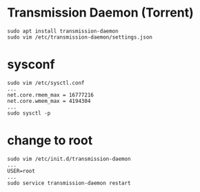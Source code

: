 # Transmission Daemon (Torrent)

```shell
sudo apt install transmission-daemon
sudo vim /etc/transmission-daemon/settings.json
```

# sysconf

```shell
sudo vim /etc/sysctl.conf
...
net.core.rmem_max = 16777216
net.core.wmem_max = 4194304
...
sudo sysctl -p
```

# change to root

```shell
sudo vim /etc/init.d/transmission-daemon
...
USER=root
...
sudo service transmission-daemon restart
```
